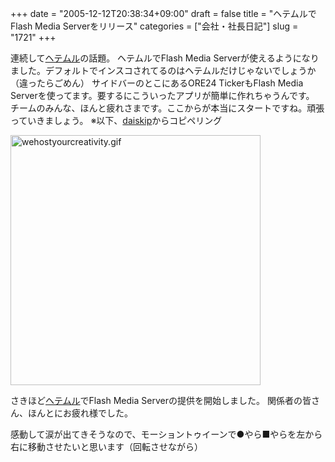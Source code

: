 +++
date = "2005-12-12T20:38:34+09:00"
draft = false
title = "ヘテムルでFlash Media Serverをリリース"
categories = ["会社・社長日記"]
slug = "1721"
+++

連続して<a href="http://heteml.jp" target="_blank">ヘテムル</a>の話題。
ヘテムルでFlash Media Serverが使えるようになりました。デフォルトでインスコされてるのはヘテムルだけじゃないでしょうか（違ったらごめん）
サイドバーのとこにあるORE24 TickerもFlash Media Serverを使ってます。要するにこういったアプリが簡単に作れちゃうんです。
チームのみんな、ほんと疲れさまです。ここからが本当にスタートですね。頑張っていきましょう。
※以下、<a href="http://daiskip.com" target="_blank">daiskip</a>からコピペリング
<p><a href="http://heteml.jp/service/"><img alt="wehostyourcreativity.gif" src="http://daiskip.com/images/wehostyourcreativity.gif" width="400" /></a></p>
<p>さきほど<a href="http://heteml.jp/">ヘテムル</a>でFlash Media Serverの提供を開始しました。
関係者の皆さん、ほんとにお疲れ様でした。</p>
<p>感動して涙が出てきそうなので、モーショントゥイーンで●やら■やらを左から右に移動させたいと思います（回転させながら）</p>
